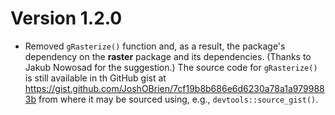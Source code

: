 # Version 1.2.0

* Removed `gRasterize()` function and, as a result, the package's
  dependency on the **raster** package and its dependencies. (Thanks
  to Jakub Nowosad for the suggestion.) The source code for
  `gRasterize()` is still available in th GitHub gist at
  https://gist.github.com/JoshOBrien/7cf19b8b686e6d6230a78a1a9799883b
  from where it may be sourced using, e.g., `devtools::source_gist()`.
  
